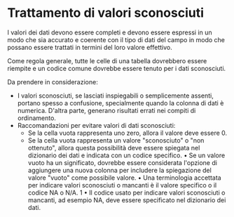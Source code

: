 




# Trattamento di valori sconosciuti

I valori dei dati devono essere completi e devono essere espressi in un modo che sia accurato e coerente con il tipo di dati del campo in modo che possano essere trattati in termini del loro valore effettivo.

Come regola generale, tutte le celle di una tabella dovrebbero essere riempite e un codice comune dovrebbe essere tenuto per i dati sconosciuti.

Da prendere in considerazione:

- I valori sconosciuti, se lasciati inspiegabili o semplicemente assenti, portano spesso a confusione, specialmente quando la colonna di dati è numerica. D'altra parte, generano risultati errati nei compiti di ordinamento.
- Raccomandazioni per evitare valori di dati sconosciuti:
   - Se la cella vuota rappresenta uno zero, allora il valore deve essere 0. 
   - Se la cella vuota rappresenta un valore "sconosciuto" o "non ottenuto", allora questa possibilità deve essere spiegata nel dizionario dei dati e indicata con un codice specifico.
• Se un valore vuoto ha un significato, dovrebbe essere considerata l'opzione di aggiungere una nuova colonna per includere la spiegazione del valore "vuoto" come possibile valore.
• Una terminologia accettata per indicare valori sconosciuti o mancanti è il valore specifico o il codice NA o N/A. 1
• Il codice usato per indicare valori sconosciuti o mancanti, ad esempio NA, deve essere specificato nel dizionario dei dati.
